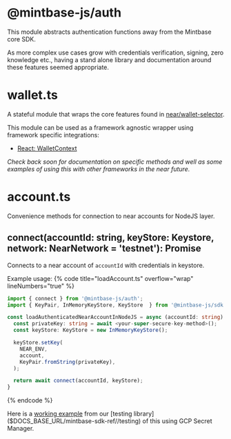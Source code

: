 # @mintbase-js/auth

This module abstracts authentication functions away from the Mintbase core SDK.

As more complex use cases grow with credentials verification, signing, zero knowledge etc., having a stand alone library and documentation around these features seemed appropriate.

# wallet.ts

A stateful module that wraps the core features found in [near/wallet-selector](https://github.com/near/wallet-selector/).

This module can be used as a framework agnostic wrapper using framework specific integrations:

  * [React: WalletContext]($DOCS_BASE_URL/mintbase-sdk-ref//react#walletcontext)

*Check back soon for documentation on specific methods and well as some examples of using this with other frameworks in the near future.*

# account.ts <div id="account"></div>

Convenience methods for connection to near accounts for NodeJS layer.

## connect(accountId: string, keyStore: Keystore, network: NearNetwork = 'testnet'): Promise<Account>

Connects to a near account of `accountId` with credentials in keystore.

Example usage:
{% code title="loadAccount.ts" overflow="wrap" lineNumbers="true" %}
```typescript
import { connect } from '@mintbase-js/auth';
import { KeyPair, InMemoryKeyStore, KeyStore  } from '@mintbase-js/sdk';

const loadAuthenticatedNearAccountInNodeJS = async (accountId: string) => {
  const privateKey: string = await <your-super-secure-key-method>();
  const keyStore: KeyStore = new InMemoryKeyStore();

  keyStore.setKey(
    NEAR_ENV,
    account,
    KeyPair.fromString(privateKey),
  );

  return await connect(accountId, keyStore);
}
```
{% endcode %}

Here is a [working example]($GIT_BASE_URL/packages/testing/src/utils.ts#L7) from our [testing library]($DOCS_BASE_URL/mintbase-sdk-ref//testing) of this using GCP Secret Manager.




